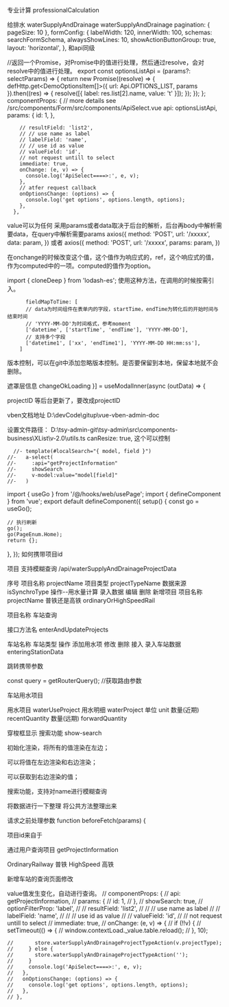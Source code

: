 专业计算  professionalCalculation

给排水 waterSupplyAndDrainage  waterSupplyAndDrainage
 pagination: { pageSize: 10 },
     formConfig: {
      labelWidth: 120,
      innerWidth: 100,
      schemas: searchFormSchema,
      alwaysShowLines: 10,
      showActionButtonGroup: true,
      layout: 'horizontal',
    },
    和api同级

//返回一个Promise，对Promise中的值进行处理，然后通过resolve，会对resolve中的值进行处理。
    export const optionsListApi = (params?: selectParams) => {
  return new Promise((resolve) => {
    defHttp.get<DemoOptionsItem[]>({ url: Api.OPTIONS_LIST, params }).then((res) => {
      resolve([{ label: res.list[2].name, value: 't' }]);
    });
  });
};
      componentProps: {
        // more details see /src/components/Form/src/components/ApiSelect.vue
        api: optionsListApi,
        params: {
          id: 1,
        },

        // resultField: 'list2',
        // // use name as label
        // labelField: 'name',
        // // use id as value
        // valueField: 'id',
        // not request untill to select
        immediate: true,
        onChange: (e, v) => {
          console.log('ApiSelect====>:', e, v);
        },
        // atfer request callback
        onOptionsChange: (options) => {
          console.log('get options', options.length, options);
        },
      },
value可以为任何
采用params或者data取决于后台的解析，后台再body中解析需要data，在query中解析需要params
      axios({
    method: 'POST',
    url: '/xxxxx',
    data: param,
  })
  或者
 axios({
    method: 'POST',
    url: '/xxxxx',
    params: param,
  })


  在onchange的时候改变这个值，这个值作为响应式的，ref<string>[]([])，这个响应式的值，作为computed中的一项。computed的值作为option。

  import { cloneDeep } from 'lodash-es'; 使用这种方法，在调用的时候按需引入。

          fieldMapToTime: [
          // data为时间组件在表单内的字段，startTime，endTime为转化后的开始时间与结束时间
          // 'YYYY-MM-DD'为时间格式，参考moment
          ['datetime', ['startTime', 'endTime'], 'YYYY-MM-DD'],
          // 支持多个字段
          ['datetime1', ['xx', 'endTime1'], 'YYYY-MM-DD HH:mm:ss'],
        ]
版本控制，可以在git中添加忽略版本控制。是否要保留到本地，保留本地就不会删除。

遮罩层信息 changeOkLoading }] = useModalInner(async (outData) => {


  projectID 等后台更新了，要改成projectID

  vben文档地址 D:\devCode\gitup\vue-vben-admin-doc

  设置文件路径： D:\tsy-admin-git\tsy-admin\src\components-business\XList\v-2.0\utils.ts
  canResize: true, 这个可以控制


      //- template(#localSearch="{ model, field }")
    //-   a-select(            
    //-     :api="getProjectInformation"
    //-     showSearch
    //-     v-model:value="model[field]"
    //-   )

import { useGo } from '/@/hooks/web/usePage';
import { defineComponent } from 'vue';
export default defineComponent({
  setup() {
    const go = useGo();

    // 执行刷新
    go();
    go(PageEnum.Home);
    return {};
  },
});
如何携带项目id


项目 支持模糊查询
/api/waterSupplyAndDrainageProjectData 

序号 项目名称 projectName 项目类型 projectTypeName  数据来源 isSynchroType 操作--用水量计算 录入数据 编辑 删除 
新增项目 
项目名称 projectName
普铁还是高铁 ordinaryOrHighSpeedRail


项目名称 车站查询

接口方法名
enterAndUpdateProjects

车站名称 车站类型   操作 添加用水项 修改 删除
接入 录入车站数据 enteringStationData 

跳转携带参数

const query = getRouterQuery(); //获取路由参数

车站用水项目

用水项目  waterUseProject 用水明细 waterProject  单位 unit  数量(近期) recentQuantity 数量(远期) forwardQuantity

穿梭框显示 搜索功能 show-search

初始化渲染，将所有的值渲染在左边；

可以将值在左边渲染和右边渲染；

可以获取到右边渲染的值；

搜索功能，支持对name进行模糊查询

将数据进行一下整理
将公共方法整理出来

请求之前处理参数
function beforeFetch(params) {

项目id来自于

通过用户查询项目 getProjectInformation

OrdinaryRailway 普铁
HighSpeed 高铁

新增车站的查询页面修改


value值发生变化，自动进行查询。
// componentProps: {
    //   api: getProjectInformation,
    //   params: {
    //     id: 1,
    //   },
    //   showSearch: true,
    //   optionFilterProp: 'label',
    //   // resultField: 'list2',
    //   // // use name as label
    //   // labelField: 'name',
    //   // // use id as value
    //   // valueField: 'id',
    //   // not request untill to select
    //   immediate: true,
    //   onChange: (e, v) => {
    //     if (!!v) {
    //       setTimeout(() => {
    //         window.contextLoad._value.table.reload();
    //       }, 10);

    //       store.waterSupplyAndDrainageProjectTypeAction(v.projectType);
    //     } else {
    //       store.waterSupplyAndDrainageProjectTypeAction('');
    //     }
    //     console.log('ApiSelect====>:', e, v);
    //   },
    //   onOptionsChange: (options) => {
    //     console.log('get options', options.length, options);
    //   },
    // },
